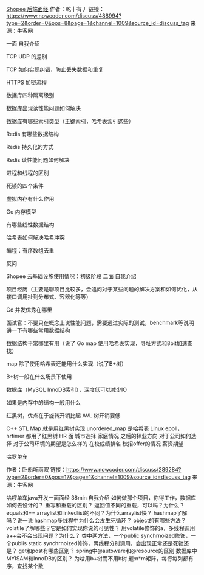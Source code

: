 

[Shopee 后端面经](https://www.nowcoder.com/discuss/488994?type=2&order=0&pos=8&page=1&channel=1009&source_id=discuss_tag)
作者：乾十有丿
链接：https://www.nowcoder.com/discuss/488994?type=2&order=0&pos=8&page=1&channel=1009&source_id=discuss_tag
来源：牛客网

一面
自我介绍

TCP UDP 的差别

TCP 如何实现纠错，防止丢失数据和重复

HTTPS 加密流程

数据库四种隔离级别

数据库出现读性能问题如何解决

数据库有哪些索引类型（主键索引，哈希表索引这些）

Redis 有哪些数据结构

Redis 持久化的方式

Redis 读性能问题如何解决

进程和线程的区别

死锁的四个条件

虚拟内存有什么作用

Go 内存模型

有哪些线性数据结构

哈希表如何解决哈希冲突

编程：有序数组去重

反问

Shopee 云基础设施使用情况：初级阶段
二面
自我介绍

项目经历（主要是聊项目比较多，会追问对于某些问题的解决方案和如何优化，从接口调用扯到分布式、容器化等等）

Go 并发优秀在哪里

面试官：不要只在概念上说性能问题，需要通过实际的测试，benchmark等说明
讲一下有哪些常用数据结构

数据结构平常哪里有用（说了 Go map 使用哈希表实现，寻址方式和8bit加速查找）

map 除了使用哈希表还能用什么实现（说了B+树）

B+树一般在什么场景下使用

数据库（MySQL InnoDB索引），深度低可以减少IO

如果是内存中的结构一般用什么

红黑树，优点在于旋转开销比起 AVL 树开销要低

C++ STL Map 就是用红黑树实现 unordered_map 是哈希表
Linux epoll，hrtimer 都用了红黑树
HR 面
城市选择
家庭情况
之后的择业方向
对于公司如何选择
对于公司环境的期望是怎么样的
在校成绩排名
秋招offer的情况
薪资期望


[哈罗单车](https://www.nowcoder.com/discuss/289284?type=2&order=0&pos=17&page=1&channel=1009&source_id=discuss_tag)

作者：卧船听雨眠
链接：https://www.nowcoder.com/discuss/289284?type=2&order=0&pos=17&page=1&channel=1009&source_id=discuss_tag
来源：牛客网

哈啰单车java开发一面面经 
38min 
自我介绍 
如何做那个项目，你得工作，数据库如何去设计的？ 
重写和重载的区别？ 
返回值不同的重载，可以吗？为什么？ 
equals和== 
arraylist和linkedlist的不同？为什么arraylist快？ 
hashmap了解吗？说一说 
hashmap多线程中为什么会发生死循环？ 
object的有哪些方法？ 
volatile了解哪些？它是如何实现你说的可见性？ 
用volatile修饰的a，多线程调用a++会不会出现问题？为什么？ 
类中两方法，一个public synchrnoized修饰，一个publis static synchrnoized修饰，两线程分别调用，会出现正常还是死锁还是？ 
get和post有哪些区别？ 
spring中@autoware和@resource的区别 
数据库中MYISAM和InnoDB的区别？ 
为啥用b+树而不用b树 
题:n*m矩阵，每行每列都有序，查找某个数